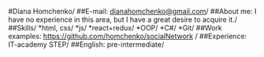 #Diana Homchenko/
##E-mail:</b> dianahomchenko@gmail.com/
##About me: I have no experience in this area, but I have a great desire to acquire it./
##Skills/
    *html, css/
    *js/
    *react+redux/
    *OOP/
    *C#/
    *Git/
##Work examples: </b><a href="https://github.com/homchenko/socialNetwork">https://github.com/homchenko/socialNetwork /
##Experience:</b> IT-academy STEP/
##English:</b> pre-intermediate/
